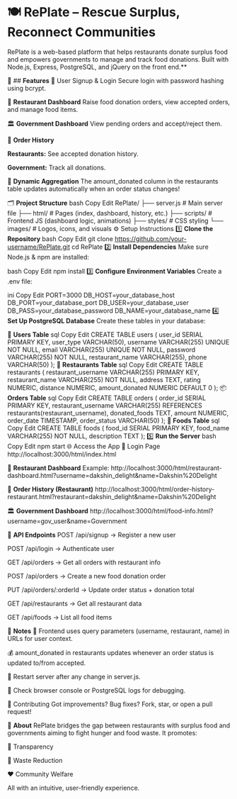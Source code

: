 # 🍽️ RePlate – Rescue Surplus, Reconnect Communities
RePlate is a web-based platform that helps restaurants donate surplus food and empowers governments to manage and track food donations. Built with Node.js, Express, PostgreSQL, and jQuery on the front end.**

🔑 ## **Features**
🔐 User Signup & Login
Secure login with password hashing using bcrypt.

🏪 **Restaurant Dashboard**
Raise food donation orders, view accepted orders, and manage food items.

🏛️ **Government Dashboard**
View pending orders and accept/reject them.

📜 **Order History**

**Restaurants:** See accepted donation history.

**Government:** Track all donations.

🔄 **Dynamic Aggregation**
The amount_donated column in the restaurants table updates automatically when an order status changes!

🗂️ **Project Structure**
bash
Copy
Edit
RePlate/
├── server.js                  # Main server file
├── html/                      # Pages (index, dashboard, history, etc.)
├── scripts/                   # Frontend JS (dashboard logic, animations)
├── styles/                    # CSS styling
└── images/                    # Logos, icons, and visuals
⚙️ Setup Instructions
1️⃣ **Clone the Repository**
bash
Copy
Edit
git clone https://github.com/your-username/RePlate.git
cd RePlate
2️⃣ **Install Dependencies**
Make sure Node.js & npm are installed:

bash
Copy
Edit
npm install
3️⃣ **Configure Environment Variables**
Create a .env file:

ini
Copy
Edit
PORT=3000
DB_HOST=your_database_host
DB_PORT=your_database_port
DB_USER=your_database_user
DB_PASS=your_database_password
DB_NAME=your_database_name
4️⃣ **Set Up PostgreSQL Database**
Create these tables in your database:

👤 **Users Table**
sql
Copy
Edit
CREATE TABLE users (
  user_id SERIAL PRIMARY KEY,
  user_type VARCHAR(50),
  username VARCHAR(255) UNIQUE NOT NULL,
  email VARCHAR(255) UNIQUE NOT NULL,
  password VARCHAR(255) NOT NULL,
  restaurant_name VARCHAR(255),
  phone VARCHAR(50)
);
🏢 **Restaurants Table**
sql
Copy
Edit
CREATE TABLE restaurants (
  restaurant_username VARCHAR(255) PRIMARY KEY,
  restaurant_name VARCHAR(255) NOT NULL,
  address TEXT,
  rating NUMERIC,
  distance NUMERIC,
  amount_donated NUMERIC DEFAULT 0
);
📦 **Orders Table**
sql
Copy
Edit
CREATE TABLE orders (
  order_id SERIAL PRIMARY KEY,
  restaurant_username VARCHAR(255) REFERENCES restaurants(restaurant_username),
  donated_foods TEXT,
  amount NUMERIC,
  order_date TIMESTAMP,
  order_status VARCHAR(50)
);
🍲 **Foods Table**
sql
Copy
Edit
CREATE TABLE foods (
  food_id SERIAL PRIMARY KEY,
  food_name VARCHAR(255) NOT NULL,
  description TEXT
);
5️⃣ **Run the Server**
bash
Copy
Edit
npm start
🌐 Access the App
🔑 Login Page
http://localhost:3000/html/index.html

🍛 **Restaurant Dashboard**
Example:
http://localhost:3000/html/restaurant-dashboard.html?username=dakshin_delight&name=Dakshin%20Delight

📜 **Order History (Restaurant)**
http://localhost:3000/html/order-history-restaurant.html?restaurant=dakshin_delight&name=Dakshin%20Delight

🏛️ **Government Dashboard**
http://localhost:3000/html/food-info.html?username=gov_user&name=Government

🔌 **API Endpoints**
POST /api/signup → Register a new user

POST /api/login → Authenticate user

GET /api/orders → Get all orders with restaurant info

POST /api/orders → Create a new food donation order

PUT /api/orders/:orderId → Update order status + donation total

GET /api/restaurants → Get all restaurant data

GET /api/foods → List all food items

📝 **Notes**
🔗 Frontend uses query parameters (username, restaurant, name) in URLs for user context.

💰 amount_donated in restaurants updates whenever an order status is updated to/from accepted.

🔁 Restart server after any change in server.js.

🐞 Check browser console or PostgreSQL logs for debugging.

🤝 Contributing
Got improvements? Bug fixes?
Fork, star, or open a pull request!

📌 **About**
RePlate bridges the gap between restaurants with surplus food and governments aiming to fight hunger and food waste. It promotes:

🧾 Transparency

🚯 Waste Reduction

❤️ Community Welfare

All with an intuitive, user-friendly experience.
